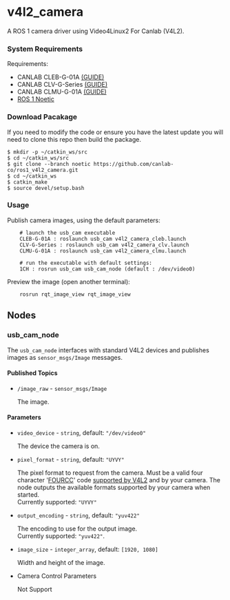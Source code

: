 # v4l2_camera

A ROS 1 camera driver using Video4Linux2 For Canlab (V4L2).

### System Requirements

Requirements:
  * CANLAB CLEB-G-01A [(GUIDE)](https://can-lab.atlassian.net/wiki/spaces/CANLABGUID/pages/486768641/CLEB-G-01A+User+guide)
  * CANLAB CLV-G-Series [(GUIDE)](https://can-lab.atlassian.net/wiki/spaces/CANLABGUID/pages/459735068/CLV-G-Series+User+guide)
  * CANLAB CLMU-G-01A [(GUIDE)](https://can-lab.atlassian.net/wiki/spaces/CANLABGUID/pages/485818369/CLMU-G-01A+User+guide)
  * [ROS 1 Noetic](http://wiki.ros.org/noetic/Installation/Ubuntu)

### Download Pacakage
If you need to modify the code or ensure you have the latest update you will need to clone this repo then build the package.

    $ mkdir -p ~/catkin_ws/src
    $ cd ~/catkin_ws/src
    $ git clone --branch noetic https://github.com/canlab-co/ros1_v4l2_camera.git
    $ cd ~/catkin_ws
    $ catkin_make
    $ source devel/setup.bash

### Usage
Publish camera images, using the default parameters:

        # launch the usb_cam executable
        CLEB-G-01A : roslaunch usb_cam v4l2_camera_cleb.launch
        CLV-G-Series : roslaunch usb_cam v4l2_camera_clv.launch
        CLMU-G-01A : roslaunch usb_cam v4l2_camera_clmu.launch
        
        # run the executable with default settings:        
        1CH : rosrun usb_cam usb_cam_node (default : /dev/video0)
Preview the image (open another terminal):

        rosrun rqt_image_view rqt_image_view

## Nodes

### usb_cam_node

The `usb_cam_node` interfaces with standard V4L2 devices and
publishes images as `sensor_msgs/Image` messages.

#### Published Topics

* `/image_raw` - `sensor_msgs/Image`

    The image.

#### Parameters

* `video_device` - `string`, default: `"/dev/video0"`

    The device the camera is on.

* `pixel_format` - `string`, default: `"UYVY"`

    The pixel format to request from the camera. Must be a valid four
    character '[FOURCC](http://fourcc.org/)' code [supported by
    V4L2](https://linuxtv.org/downloads/v4l-dvb-apis/uapi/v4l/videodev.html)
    and by your camera. The node outputs the available formats
    supported by your camera when started.  
    Currently supported: `"UYVY"`

* `output_encoding` - `string`, default: `"yuv422"`

    The encoding to use for the output image.  
    Currently supported: `"yuv422"`.  
  
* `image_size` - `integer_array`, default: `[1920, 1080]`

    Width and height of the image.

* Camera Control Parameters

    Not Support

